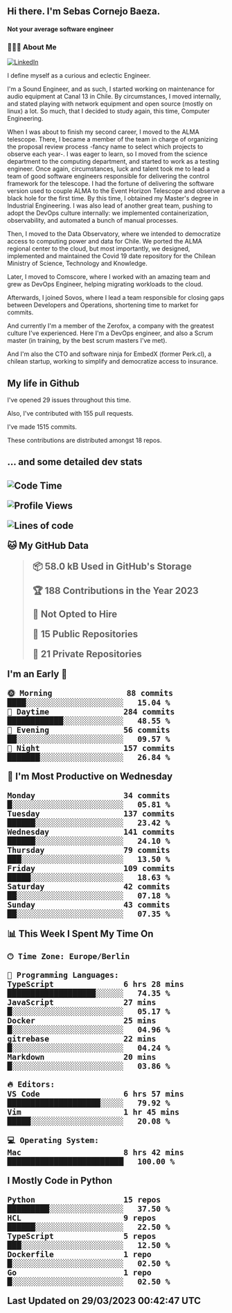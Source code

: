 <h2> Hi there.  I'm Sebas Cornejo Baeza.</h2>
<h4> Not your average software engineer</h4>
<h3> 👨🏻‍💻 About Me </h3>
<a href="http://linkedin.com/in/sebastian-cornejo-baeza/"><img alt="LinkedIn" src="https://img.shields.io/badge/Sebas%20Cornejo%20-informational?style=appveyor&logo=linkedin"></a>


I define myself as a curious and eclectic Engineer.

I'm a Sound Engineer, and as such, I started working on maintenance for audio equipment at Canal 13 in Chile.
By circumstances, I moved internally, and stated playing with network equipment and open source (mostly on linux) 
a lot. So much, that I decided to study again, this time, Computer Engineering.

When I was about to finish my second career, I moved to the ALMA telescope. There, I became a member of the team
in charge of organizing the proposal review process -fancy name to select which projects to observe each year-. 
I was eager to learn, so I moved from the science department to the computing department, and started to work as 
a testing engineer. Once again, circumstances, luck and talent took me to lead a team of good software engineers 
responsible for delivering the control framework for the telescope. I had the fortune of delivering the software
version used to couple ALMA to the Event Horizon Telescope and observe a black hole for the first time.
By this time, I obtained my Master's degree in Industrial Engineering.
I was also lead of another great team, pushing to adopt the DevOps culture internally: we implemented containerization, observability, and automated a bunch of manual processes.

Then, I moved to the Data Observatory, where we intended to democratize access to computing power
and data for Chile. We ported the ALMA regional center to the cloud, but most importantly, we designed, implemented
and maintained the Covid 19 date repository for the Chilean Ministry of Science, Technology and Knowledge.

Later, I moved to Comscore, where I worked with an amazing team and grew as DevOps Engineer, helping migrating workloads to the cloud.

Afterwards, I joined Sovos, where I lead a team responsible for closing gaps between Developers and Operations, shortening time to market for commits.

And currently I'm a member of the Zerofox, a company with the greatest culture I've experienced. Here I'm a DevOps
engineer, and also a Scrum master (in training, by the best scrum masters I've met).
 
And I'm also the CTO and software ninja for EmbedX (former Perk.cl), a chilean startup, working to simplify and democratize access to insurance.

<h2> My life in Github </h2>

I've opened 29 issues throughout this time.

Also, I've contributed with 155 pull requests.

I've made 1515 commits.

These contributions are distributed amongst 18 repos.

<h2>... and some detailed dev stats<h2>

<!--START_SECTION:waka-->
![Code Time](http://img.shields.io/badge/Code%20Time-303%20hrs%2015%20mins-blue)

![Profile Views](http://img.shields.io/badge/Profile%20Views-5-blue)

![Lines of code](https://img.shields.io/badge/From%20Hello%20World%20I%27ve%20Written-628.6%20thousand%20lines%20of%20code-blue)

**🐱 My GitHub Data** 

> 📦 58.0 kB Used in GitHub's Storage 
 > 
> 🏆 188 Contributions in the Year 2023
 > 
> 🚫 Not Opted to Hire
 > 
> 📜 15 Public Repositories 
 > 
> 🔑 21 Private Repositories 
 > 
**I'm an Early 🐤** 

```text
🌞 Morning                88 commits          ████░░░░░░░░░░░░░░░░░░░░░   15.04 % 
🌆 Daytime                284 commits         ████████████░░░░░░░░░░░░░   48.55 % 
🌃 Evening                56 commits          ██░░░░░░░░░░░░░░░░░░░░░░░   09.57 % 
🌙 Night                  157 commits         ███████░░░░░░░░░░░░░░░░░░   26.84 % 
```
📅 **I'm Most Productive on Wednesday** 

```text
Monday                   34 commits          █░░░░░░░░░░░░░░░░░░░░░░░░   05.81 % 
Tuesday                  137 commits         ██████░░░░░░░░░░░░░░░░░░░   23.42 % 
Wednesday                141 commits         ██████░░░░░░░░░░░░░░░░░░░   24.10 % 
Thursday                 79 commits          ███░░░░░░░░░░░░░░░░░░░░░░   13.50 % 
Friday                   109 commits         █████░░░░░░░░░░░░░░░░░░░░   18.63 % 
Saturday                 42 commits          ██░░░░░░░░░░░░░░░░░░░░░░░   07.18 % 
Sunday                   43 commits          ██░░░░░░░░░░░░░░░░░░░░░░░   07.35 % 
```


📊 **This Week I Spent My Time On** 

```text
🕑︎ Time Zone: Europe/Berlin

💬 Programming Languages: 
TypeScript               6 hrs 28 mins       ███████████████████░░░░░░   74.35 % 
JavaScript               27 mins             █░░░░░░░░░░░░░░░░░░░░░░░░   05.17 % 
Docker                   25 mins             █░░░░░░░░░░░░░░░░░░░░░░░░   04.96 % 
gitrebase                22 mins             █░░░░░░░░░░░░░░░░░░░░░░░░   04.24 % 
Markdown                 20 mins             █░░░░░░░░░░░░░░░░░░░░░░░░   03.86 % 

🔥 Editors: 
VS Code                  6 hrs 57 mins       ████████████████████░░░░░   79.92 % 
Vim                      1 hr 45 mins        █████░░░░░░░░░░░░░░░░░░░░   20.08 % 

💻 Operating System: 
Mac                      8 hrs 42 mins       █████████████████████████   100.00 % 
```

**I Mostly Code in Python** 

```text
Python                   15 repos            █████████░░░░░░░░░░░░░░░░   37.50 % 
HCL                      9 repos             ██████░░░░░░░░░░░░░░░░░░░   22.50 % 
TypeScript               5 repos             ███░░░░░░░░░░░░░░░░░░░░░░   12.50 % 
Dockerfile               1 repo              █░░░░░░░░░░░░░░░░░░░░░░░░   02.50 % 
Go                       1 repo              █░░░░░░░░░░░░░░░░░░░░░░░░   02.50 % 
```




 Last Updated on 29/03/2023 00:42:47 UTC
<!--END_SECTION:waka-->
